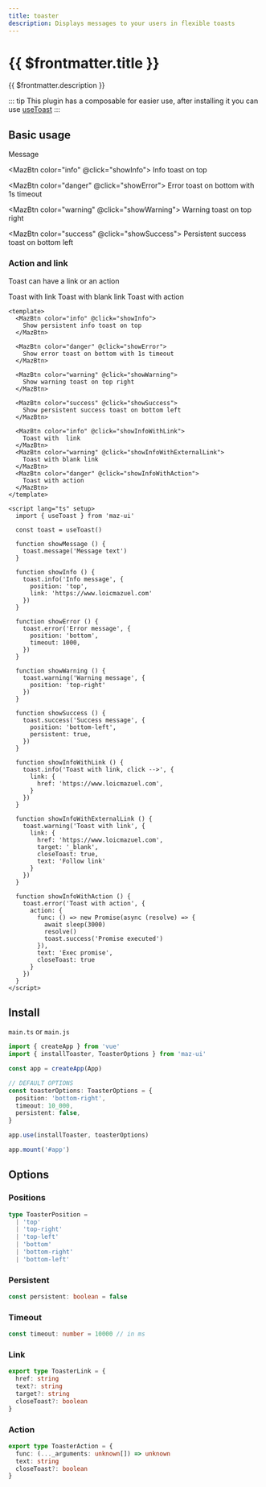 ```yaml
---
title: toaster
description: Displays messages to your users in flexible toasts
---
```



# {{ $frontmatter.title }}

{{ $frontmatter.description }}

::: tip
This plugin has a composable for easier use, after installing it you can use [useToast](./../composables/use-toast.md)
:::

## Basic usage

<div class="maz-flex maz-flex-wrap maz-gap-2">
  <MazBtn color="theme" @click="showMessage">
    Message
  </MazBtn>

  <MazBtn color="info" @click="showInfo">
    Info toast on top
  </MazBtn>

  <MazBtn color="danger" @click="showError">
    Error toast on bottom with 1s timeout
  </MazBtn>

  <MazBtn color="warning" @click="showWarning">
    Warning toast on top right
  </MazBtn>

  <MazBtn color="success" @click="showSuccess">
    Persistent success toast on bottom left
  </MazBtn>
</div>

### Action and link

Toast can have a link or an action

<div class="maz-flex maz-flex-wrap maz-gap-2">
  <MazBtn color="info" @click="showInfoWithLink">
    Toast with  link
  </MazBtn>
  <MazBtn color="warning" @click="showInfoWithExternalLink">
    Toast with blank link
  </MazBtn>
  <MazBtn color="danger" @click="showInfoWithAction">
    Toast with action
  </MazBtn>
</div>

```vue
<template>
  <MazBtn color="info" @click="showInfo">
    Show persistent info toast on top
  </MazBtn>

  <MazBtn color="danger" @click="showError">
    Show error toast on bottom with 1s timeout
  </MazBtn>

  <MazBtn color="warning" @click="showWarning">
    Show warning toast on top right
  </MazBtn>

  <MazBtn color="success" @click="showSuccess">
    Show persistent success toast on bottom left
  </MazBtn>

  <MazBtn color="info" @click="showInfoWithLink">
    Toast with  link
  </MazBtn>
  <MazBtn color="warning" @click="showInfoWithExternalLink">
    Toast with blank link
  </MazBtn>
  <MazBtn color="danger" @click="showInfoWithAction">
    Toast with action
  </MazBtn>
</template>

<script lang="ts" setup>
  import { useToast } from 'maz-ui'

  const toast = useToast()

  function showMessage () {
    toast.message('Message text')
  }

  function showInfo () {
    toast.info('Info message', {
      position: 'top',
      link: 'https://www.loicmazuel.com'
    })
  }

  function showError () {
    toast.error('Error message', {
      position: 'bottom',
      timeout: 1000,
    })
  }

  function showWarning () {
    toast.warning('Warning message', {
      position: 'top-right'
    })
  }

  function showSuccess () {
    toast.success('Success message', {
      position: 'bottom-left',
      persistent: true,
    })
  }

  function showInfoWithLink () {
    toast.info('Toast with link, click -->', {
      link: {
        href: 'https://www.loicmazuel.com',
      }
    })
  }

  function showInfoWithExternalLink () {
    toast.warning('Toast with link', {
      link: {
        href: 'https://www.loicmazuel.com',
        target: '_blank',
        closeToast: true,
        text: 'Follow link'
      }
    })
  }

  function showInfoWithAction () {
    toast.error('Toast with action', {
      action: {
        func: () => new Promise(async (resolve) => {
          await sleep(3000)
          resolve()
          toast.success('Promise executed')
        }),
        text: 'Exec promise',
        closeToast: true
      }
    })
  }
</script>
```

<script lang="ts" setup>
  import { useToast, sleep } from 'maz-ui'

  const toast = useToast()

  function showMessage () {
    toast.message('Message text')
  }

  function showInfo () {
    toast.info('Info message', {
      position: 'top',
    })
  }

  function showError () {
    toast.error('Error message', {
      position: 'bottom',
      timeout: 1000,
    })
  }

  function showWarning () {
    toast.warning('Warning message', {
      position: 'top-right',
    })
  }

  function showSuccess () {
    toast.success('Success message', {
      position: 'bottom-left',
      persistent: true,
    })
  }

  function showInfoWithLink () {
    toast.info('Toast with link, click -->', {
      link: {
        href: 'https://www.loicmazuel.com',
      }
    })
  }

  function showInfoWithExternalLink () {
    toast.warning('Toast with link', {
      link: {
        href: 'https://www.loicmazuel.com',
        target: '_blank',
        closeToast: true,
        text: 'Follow link'
      }
    })
  }

  function showInfoWithAction () {
    toast.error('Toast with action', {
      action: {
        func: () => new Promise(async (resolve) => {
          await sleep(3000)
          resolve()
        }),
        text: 'Exec promise',
        closeToast: true
      }
    })
  }
</script>

## Install

`main.ts` or `main.js`

```ts
import { createApp } from 'vue'
import { installToaster, ToasterOptions } from 'maz-ui'

const app = createApp(App)

// DEFAULT OPTIONS
const toasterOptions: ToasterOptions = {
  position: 'bottom-right',
  timeout: 10_000,
  persistent: false,
}

app.use(installToaster, toasterOptions)

app.mount('#app')
```

## Options

### Positions

```ts
type ToasterPosition =
  | 'top'
  | 'top-right'
  | 'top-left'
  | 'bottom'
  | 'bottom-right'
  | 'bottom-left'
```

### Persistent

```ts
const persistent: boolean = false
```

### Timeout

```ts
const timeout: number = 10000 // in ms
```

### Link

```ts
export type ToasterLink = {
  href: string
  text?: string
  target?: string
  closeToast?: boolean
}
```

### Action

```ts
export type ToasterAction = {
  func: (..._arguments: unknown[]) => unknown
  text: string
  closeToast?: boolean
}
```
